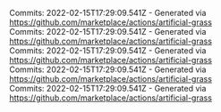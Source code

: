 Commits: 2022-02-15T17:29:09.541Z - Generated via https://github.com/marketplace/actions/artificial-grass
<br>
Commits: 2022-02-15T17:29:09.541Z - Generated via https://github.com/marketplace/actions/artificial-grass
<br>
Commits: 2022-02-15T17:29:09.541Z - Generated via https://github.com/marketplace/actions/artificial-grass
<br>
Commits: 2022-02-15T17:29:09.541Z - Generated via https://github.com/marketplace/actions/artificial-grass
<br>
Commits: 2022-02-15T17:29:09.541Z - Generated via https://github.com/marketplace/actions/artificial-grass
<br>

